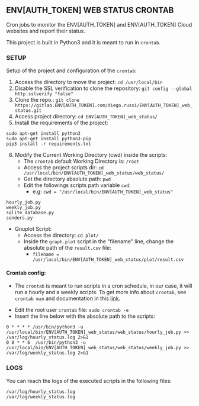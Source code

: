 ## ENV[AUTH_TOKEN] WEB STATUS CRONTAB
Cron jobs to monitor the ENV[AUTH_TOKEN] and ENV[AUTH_TOKEN] Cloud websites and report their status.

This project is built in Python3 and it is meant to run in `crontab`.

### SETUP
Setup of the project and configuration of the `crontab`:

1. Access the directory to move the project: `cd /usr/local/bin`
2. Disable the SSL verification to clone the repository: `git config --global http.sslverify "false"`
3. Clone the repo.: `git clone https://gitlab.ENV[AUTH_TOKEN].com/diego.russi/ENV[AUTH_TOKEN]_web_status.git`
4. Access project directory: `cd ENV[AUTH_TOKEN]_web_status/`
5. Install the requirements of the project:
```
sudo apt-get install python3
sudo apt-get install python3-pip
pip3 install -r requirements.txt
```
6. Modify the Current Working Directory (cwd) inside the scripts:
	* The `crontab` default Working Directory is: `/root`
	* Access the project scripts dir: `cd /usr/local/bin/ENV[AUTH_TOKEN]_web_status/web_status/`
	* Get the directory absolute path: `pwd`
 	* Edit the followings scripts path variable `cwd`:
		* e.g: `cwd = "/usr/local/bin/ENV[AUTH_TOKEN]_web_status"`
```
hourly_job.py
weekly_job.py
sqlite_database.py
senders.py
```

 * Gnuplot Script:
 	* Access the directory: `cd plot/`
 	* Inside the `graph.plot` script in the "filename" line, change the absolute path of the `result.csv` file:
 		-  `filename = /usr/local/bin/ENV[AUTH_TOKEN]_web_status/plot/result.csv`

#### Crontab config:
 - The `crontab` is meant to run scripts in a cron schedule, in our case, it will
 run a hourly and a weekly scripts. To get more info about `crontab`,
 see `crontab man` and documentation in this [link](https://www.linode.com/docs/tools-reference/tools/schedule-tasks-with-cron/).

 * Edit the root user `crontab` file: `sudo crontab -e`
 * Insert the line below with the absolute path to the scripts:
```
0 * * * * /usr/bin/python3 -u /usr/local/bin/ENV[AUTH_TOKEN]_web_status/web_status/hourly_job.py >> /var/log/hourly_status.log 2>&1
0 8 * * 6  /usr/bin/python3 -u /usr/local/bin/ENV[AUTH_TOKEN]_web_status/web_status/weekly_job.py >> /var/log/weekly_status.log 2>&1
```

### LOGS
You can reach the logs of the executed scripts in the following files:
```
/var/log/hourly_status.log
/var/log/weekly_status.log
```
